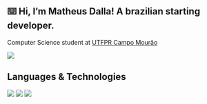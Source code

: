 ## ⌨️ Hi, I’m Matheus Dalla! A brazilian starting developer.
Computer Science student at [UTFPR Campo Mourão](https://www.instagram.com/utfprcm/)

<div>
  <a align="center" href="https://www.instagram.com/dallaths/" target="_blank"><img src="https://img.shields.io/badge/Instagram-black?style=for-the-badge" target="_blank"></a>
</div>

## Languages & Technologies
<div>
  <img src="https://img.shields.io/badge/HTML5-white?style=for-the-badge&logo=html5">
  <img src="https://img.shields.io/badge/CSS-blue?style=for-the-badge&logo=css3">
  <img src="https://img.shields.io/badge/Python?style=for-the-badge&logo=python">
</div>

